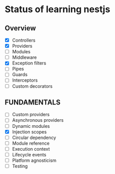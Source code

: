 # Status of learning nestjs

## Overview
- [x] Controllers  
- [x] Providers
- [ ] Modules
- [ ] Middleware
- [x] Exception filters
- [ ] Pipes
- [ ] Guards
- [ ] Interceptors
- [ ] Custom decorators

## FUNDAMENTALS
- [ ] Custom providers
- [ ] Asynchronous providers
- [ ] Dynamic modules
- [x] Injection scopes
- [ ] Circular dependency
- [ ] Module reference
- [ ] Execution context
- [ ] Lifecycle events
- [ ] Platform agnosticism
- [ ] Testing